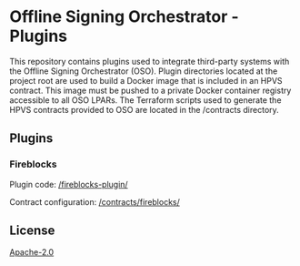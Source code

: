 # Offline Signing Orchestrator - Plugins
This repository contains plugins used to integrate third-party systems with the Offline Signing Orchestrator (OSO). Plugin directories located at the project root are used to build a Docker image that is included in an HPVS contract. This image must be pushed to a private Docker container registry accessible to all OSO LPARs. The Terraform scripts used to generate the HPVS contracts provided to OSO are located in the /contracts directory.

## Plugins

### Fireblocks
Plugin code: [/fireblocks-plugin/](./fireblocks-plugin)

Contract configuration: [/contracts/fireblocks/](./contracts/fireblocks)

## License
[Apache-2.0](./LICENSE)
